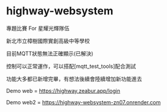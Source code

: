 # highway-websystem
專題比賽
For 星耀光輝隊伍
<p>新北市立樟樹國際實創高級中等學校</p>
<p>目前MQTT狀態無法正確顯示(已解決)</p>
<p>控制可以正常運作，可以搭配[mqtt_test_tools]配合測試</p>
功能大多都已新增完畢，有想法後續會陸續增加新功能進去
<p>Demo web = <a href="https://highway.zeabur.app">https://highway.zeabur.app/login</a></p>
<p>Demo web2 = <a href="https://highway-websystem-zn07.onrender.com">https://highway-websystem-zn07.onrender.com</a></p>
